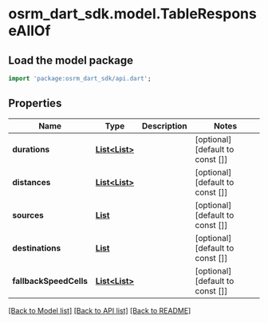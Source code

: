 # osrm_dart_sdk.model.TableResponseAllOf

## Load the model package
```dart
import 'package:osrm_dart_sdk/api.dart';
```

## Properties
Name | Type | Description | Notes
------------ | ------------- | ------------- | -------------
**durations** | [**List<List<double>>**](List.md) |  | [optional] [default to const []]
**distances** | [**List<List<double>>**](List.md) |  | [optional] [default to const []]
**sources** | [**List<Waypoint>**](Waypoint.md) |  | [optional] [default to const []]
**destinations** | [**List<Waypoint>**](Waypoint.md) |  | [optional] [default to const []]
**fallbackSpeedCells** | [**List<List<int>>**](List.md) |  | [optional] [default to const []]

[[Back to Model list]](../README.md#documentation-for-models) [[Back to API list]](../README.md#documentation-for-api-endpoints) [[Back to README]](../README.md)


